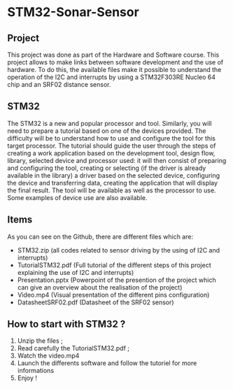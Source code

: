 # STM32-Sonar-Sensor


## Project 

This project was done as part of the Hardware and Software course. This project allows to make links between software development and the use of hardware. 
To do this, the available files make it possible to understand the operation of the I2C and interrupts by using a STM32F303RE Nucleo 64 chip and an SRF02 distance sensor.


## STM32 

The STM32 is a new and popular processor and tool. 
Similarly, you will need to prepare a tutorial based on one of the devices provided. 
The difficulty will be to understand how to use and configure the tool for this target processor. 
The tutorial should guide the user through the steps of creating a work application based 
on the development tool, design flow, library, selected device and processor used: 
it will then consist of preparing and configuring the tool, creating or selecting 
(if the driver is already available in the library) a driver based on the selected device, 
configuring the device and transferring data, creating the application that will display the final result.
 The tool will be available as well as the processor to use. Some examples of device use are also available.




## Items 

As you can see on the Github, there are different files which are: 

* STM32.zip (all codes related to sensor driving by the using of I2C and interrupts)
* TutorialSTM32.pdf (Full tutorial of the different steps of this project explaining the use of I2C and interrupts)
* Presentation.pptx (Powerpoint of the presention of the project which can give an overview about the realisation of the project)
* Video.mp4 (Visual presentation of the different pins configuration)
* DatasheetSRF02.pdf (Datasheet of the SRF02 sensor)


## How to start with STM32 ? 

1) Unzip the files ; 
2) Read carefully the TutorialSTM32.pdf ; 
3) Watch the video.mp4
4) Launch the differents software and follow the tutoriel for more informations
5) Enjoy ! 
